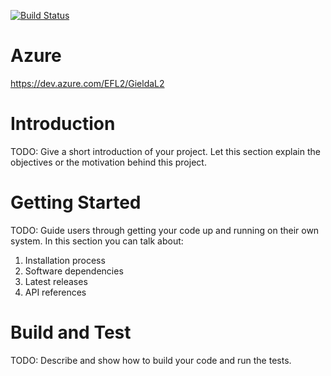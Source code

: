 [![Build Status](https://dev.azure.com/EFL2/GieldaL2/_apis/build/status/Builds/GieldaL2.Frontend?branchName=master)](https://dev.azure.com/EFL2/GieldaL2/_build/latest?definitionId=5&branchName=master)
# Azure
https://dev.azure.com/EFL2/GieldaL2

# Introduction 
TODO: Give a short introduction of your project. Let this section explain the objectives or the motivation behind this project. 

# Getting Started
TODO: Guide users through getting your code up and running on their own system. In this section you can talk about:
1.	Installation process
2.	Software dependencies
3.	Latest releases
4.	API references

# Build and Test
TODO: Describe and show how to build your code and run the tests. 
